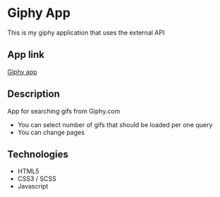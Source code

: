 # Giphy App

This is my giphy application that uses the external API

## App link

[Giphy app](https://soiloui.github.io/Giphy-App/)

## Description

App for searching gifs from Giphy.com

- You can select number of gifs that should be loaded per one query
- You can change pages

## Technologies

- HTML5
- CSS3 / SCSS
- Javascript
